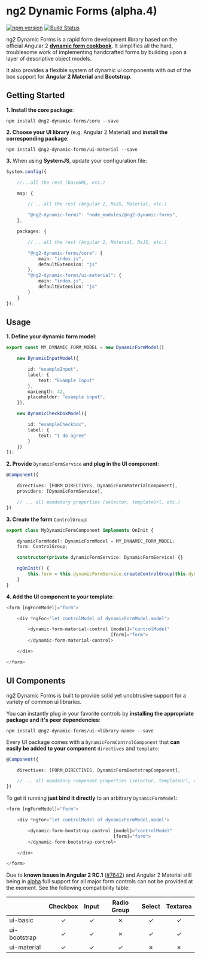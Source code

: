 # ng2 Dynamic Forms (alpha.4)

[![npm version](https://badge.fury.io/js/%40ng2-dynamic-forms%2Fcore.svg)](https://badge.fury.io/js/%40ng2-dynamic-forms%2Fcore)
[![Build Status](https://travis-ci.org/udos86/ng2-dynamic-forms.svg?branch=master)](https://travis-ci.org/udos86/ng2-dynamic-forms)

ng2 Dynamic Forms is a rapid form development library based on the official Angular 2
[**dynamic form cookbook**](https://angular.io/docs/ts/latest/cookbook/dynamic-form.html).
It simplifies all the hard, troublesome work of implementing handcrafted forms by building
upon a layer of descriptive object models.

It also provides a flexible system of dynamic ui components with out of the box support for
**Angular 2 Material** and **Bootstrap**.

## Getting Started

**1. Install the core package**:
```
npm install @ng2-dynamic-forms/core --save
```
  
**2. Choose your UI library** (e.g. Angular 2 Material) and **install the corresponding package**:
```
npm install @ng2-dynamic-forms/ui-material --save
```

**3.** When using **SystemJS**, update your configuration file:

```ts
System.config({

    //...all the rest (baseURL, etc.)

    map: {

        // ...all the rest (Angular 2, RxJS, Material, etc.)

        "@ng2-dynamic-forms": "node_modules/@ng2-dynamic-forms",
    },

    packages: {

        // ...all the rest (Angular 2, Material, RxJS, etc.)

        "@ng2-dynamic-forms/core": {
            main: "index.js",
            defaultExtension: "js"
        },
        "@ng2-dynamic-forms/ui-material": {
            main: "index.js",
            defaultExtension: "js"
        }
    }
});
```

## Usage

**1. Define your dynamic form model**:
```ts
export const MY_DYNAMIC_FORM_MODEL = new DynamicFormModel([

    new DynamicInputModel({

        id: "exampleInput",
        label: {
            text: "Example Input"
        },
        maxLength: 42,
        placeholder: "example input",
    }),

    new DynamicCheckboxModel({

        id: "exampleCheckbox",
        label: {
            text: "I do agree"
        }
    })
]);
```

**2. Provide** `DynamicFormService` **and plug in the UI component**:
```ts
@Component({

    directives: [FORM_DIRECTIVES, DynamicFormMaterialComponent],
    providers: [DynamicFormService],

    // ... all mandatory properties (selector, templateUrl, etc.)
})
```

**3. Create the form** `ControlGroup`:
```ts
export class MyDynamicFormComponent implements OnInit {

    dynamicFormModel: DynamicFormModel = MY_DYNAMIC_FORM_MODEL;
    form: ControlGroup;

    constructor(private dynamicFormService: DynamicFormService) {}

    ngOnInit() {
        this.form = this.dynamicFormService.createControlGroup(this.dynamicFormModel);
    }
}
```

**4. Add the UI component to your template**:
```ts
<form [ngFormModel]="form">

    <div *ngFor="let controlModel of dynamicFormModel.model">

        <dynamic-form-material-control [model]="controlModel"
                                       [form]="form">
        </dynamic-form-material-control>

    </div>

</form>
```

## UI Components

ng2 Dynamic Forms is built to provide solid yet unobtrusive support for a variety of common ui libraries.

You can instantly plug in your favorite controls by **installing the appropriate
package and it's peer dependencies**:
```
npm install @ng2-dynamic-forms/ui-<library-name> --save
```

Every UI package comes with a `DynamicFormControlComponent` that **can easily be added to
your component** `directives` and `template`:
```ts
@Component({

    directives: [FORM_DIRECTIVES, DynamicFormBootstrapComponent],

    // ... all mandatory component properties (selector, templateUrl, etc.)
})
```

To get it running **just bind it directly** to an arbitrary `DynamicFormModel`:
```ts
<form [ngFormModel]="form">

    <div *ngFor="let controlModel of dynamicFormModel.model">

        <dynamic-form-bootstrap-control [model]="controlModel"
                                        [form]="form">
        </dynamic-form-bootstrap-control>

    </div>

</form>
```

Due to **known issues in Angular 2 RC.1** ([#7642](https://github.com/angular/angular/issues/7642)) and Angular 2 Material still being
in [alpha](https://github.com/angular/material2/blob/master/CHANGELOG.md) full support for all major form controls can
 not be provided at the moment. See the following compatibility table:

|              | Checkbox | Input | Radio Group | Select | Textarea |
|--------------|:--------:|:-----:|:-----------:|:------:|:--------:|
| ui-basic     |     ✓    |   ✓   |      ✗      |    ✓   |     ✓    |
| ui-bootstrap |     ✓    |   ✓   |      ✗      |    ✓   |     ✓    |
| ui-material  |     ✓    |   ✓   |      ✓      |    ✗   |     ✗    |

